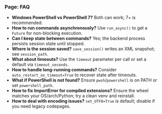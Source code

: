 ### Page: FAQ

- **Windows PowerShell vs PowerShell 7?** Both can work; 7+ is recommended.
- **How to run commands asynchronously?** Use `run_async()` to get a `Future` for non-blocking execution.
- **Can I keep state between commands?** Yes; the backend process persists session state until stopped.
- **Where is the session saved?** `save_session()` writes an XML snapshot; see `session_path`.
- **What about timeouts?** Use the `timeout` parameter per call or set a default via `timeout_seconds`.
- **How to handle long-running commands?** Consider `auto_restart_on_timeout=True` to recover state after timeouts.
- **What if PowerShell is not found?** Ensure `pwsh`/`powershell` is on PATH or set `powershell_path`.
- **How to fix ImportError for compiled extensions?** Ensure the wheel matches your OS/arch/Python; try a clean venv and reinstall.
- **How to deal with encoding issues?** `set_UTF8=True` is default; disable if you need legacy codepages.